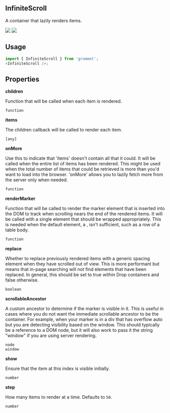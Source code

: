 ## InfiniteScroll

A container that lazily renders items.

[![](https://cdn-images-1.medium.com/fit/c/120/120/1*TD1P0HtIH9zF0UEH28zYtw.png)](https://storybook.grommet.io/?selectedKind=InfiniteScroll&full=0&addons=0&stories=1&panelRight=0) [![](https://codesandbox.io/static/img/play-codesandbox.svg)](https://codesandbox.io/s/github/grommet/grommet-sandbox?initialpath=infinitescroll&module=%2Fsrc%2FInfiniteScroll.js)

## Usage

```javascript
import { InfiniteScroll } from 'grommet';
<InfiniteScroll />;
```

## Properties

**children**

Function that will be called when each item is rendered.

```
function
```

**items**

The children callback will be called to render each item.

```
[any]
```

**onMore**

Use this to indicate that 'items' doesn't contain all that it could.
It will be called when the entire list of items has been rendered.
This might be used when the total number of items that could be retrieved
is more than you'd want to load into the browser. 'onMore' allows you
to lazily fetch more from the server only when needed.

```
function
```

**renderMarker**

Function that will be called to render the marker element that
is inserted into the DOM to track when scrolling nears the end of the
rendered items. It will be called with a single element that should
be wrapped appropriately. This is needed when the default
element, a <span>, isn't sufficient, such as a row of a table body.

```
function
```

**replace**

Whether to replace previously rendered items with a generic spacing
element when they have scrolled out of view. This is more performant but
means that in-page searching will not find elements that have been
replaced. In general, this should be set to true within Drop containers
and false otherwise.

```
boolean
```

**scrollableAncestor**

A custom ancestor to determine if the marker is visible in it.
This is useful in cases where you do not want the immediate
scrollable ancestor to be the container. For example, when your
marker is in a div that has overflow auto but you are detecting
visibility based on the window.
This should typically be a reference to a DOM node, but it will
also work to pass it the string "window" if you are using server
rendering.

```
node
window
```

**show**

Ensure that the item at this index is visible initially.

```
number
```

**step**

How many items to render at a time. Defaults to `50`.

```
number
```
